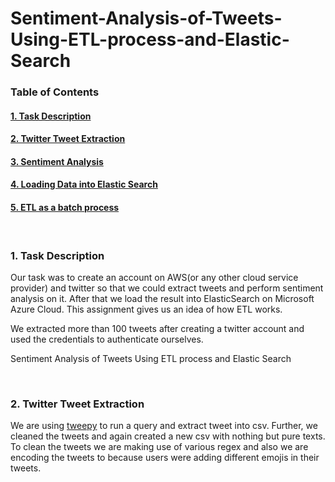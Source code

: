 # Sentiment-Analysis-of-Tweets-Using-ETL-process-and-Elastic-Search


### Table of Contents


#### [1. Task Description]()
#### [2. Twitter Tweet Extraction]()
#### [3. Sentiment Analysis]()
#### [4. Loading Data into Elastic Search]()
#### [5. ETL as a batch process]()

</br>

### 1. Task Description

Our task was to create an account on AWS(or any other cloud service provider) and twitter so that we could extract tweets and perform sentiment analysis on it. After that we load the result into ElasticSearch on Microsoft Azure Cloud. This assignment gives us an idea of how ETL works. 

We extracted more than 100 tweets after creating a twitter account and used the credentials to authenticate ourselves.

Sentiment Analysis of Tweets Using ETL process and Elastic Search

</br>

### 2. Twitter Tweet Extraction

We are using [tweepy](https://github.com/tweepy/tweepy) to run a query and extract tweet into csv. Further, we cleaned the tweets and again created a new csv with nothing but pure texts. To clean the tweets we are making use of various regex and also we are encoding the tweets to because users were adding different emojis in their tweets.

